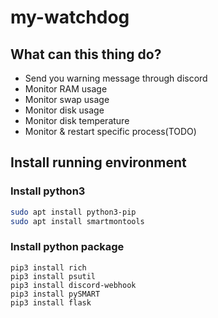 # my-watchdog
## What can this thing do?
* Send you warning message through discord
* Monitor RAM usage
* Monitor swap usage
* Monitor disk usage
* Monitor disk temperature
* Monitor & restart specific process(TODO)

## Install running environment
### Install python3
```bash
sudo apt install python3-pip
sudo apt install smartmontools
```
### Install python package
```commandline
pip3 install rich
pip3 install psutil
pip3 install discord-webhook
pip3 install pySMART
pip3 install flask
```
